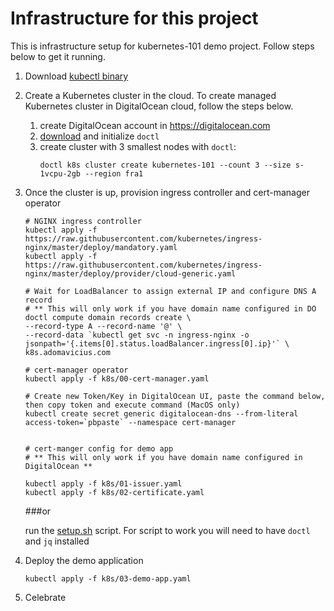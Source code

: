 # Infrastructure for this project

This is infrastructure setup for kubernetes-101 demo project. Follow steps below to get it running.

1.  Download [kubectl binary](https://kubernetes.io/docs/tasks/tools/install-kubectl/)
2.  Create a Kubernetes cluster in the cloud.
    To create managed Kubernetes cluster in DigitalOcean cloud, follow the steps below.
    1.  create DigitalOcean account in https://digitalocean.com
    2.  [download](https://github.com/digitalocean/doctl) and initialize `doctl`
    3.  create cluster with 3 smallest nodes with `doctl`:
        ```
        doctl k8s cluster create kubernetes-101 --count 3 --size s-1vcpu-2gb --region fra1
        ``` 
    
3.  Once the cluster is up, provision ingress controller and cert-manager operator
    ```
    # NGINX ingress controller
    kubectl apply -f https://raw.githubusercontent.com/kubernetes/ingress-nginx/master/deploy/mandatory.yaml
    kubectl apply -f https://raw.githubusercontent.com/kubernetes/ingress-nginx/master/deploy/provider/cloud-generic.yaml
    
    # Wait for LoadBalancer to assign external IP and configure DNS A record
    # ** This will only work if you have domain name configured in DO
    doctl compute domain records create \
    --record-type A --record-name '@' \
    --record-data `kubectl get svc -n ingress-nginx -o jsonpath='{.items[0].status.loadBalancer.ingress[0].ip}'` \
    k8s.adomavicius.com
    
    # cert-manager operator
    kubectl apply -f k8s/00-cert-manager.yaml
    
    # Create new Token/Key in DigitalOcean UI, paste the command below, then copy token and execute command (MacOS only)
    kubectl create secret generic digitalocean-dns --from-literal access-token=`pbpaste` --namespace cert-manager
    
    
    # cert-manger config for demo app
    # ** This will only work if you have domain name configured in DigitalOcean **
    
    kubectl apply -f k8s/01-issuer.yaml
    kubectl apply -f k8s/02-certificate.yaml 
    ```
    ###or
    
    run the [setup.sh](./setup.sh) script. For script to work you will need to have
    `doctl` and `jq` installed

4.  Deploy the demo application
    ```
    kubectl apply -f k8s/03-demo-app.yaml
    ```
5.  Celebrate